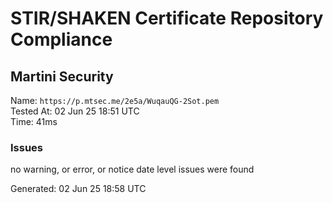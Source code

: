 # STIR/SHAKEN Certificate Repository Compliance

## Martini Security

Name: `https://p.mtsec.me/2e5a/WuqauQG-2Sot.pem`\
Tested At: 02 Jun 25 18:51 UTC\
Time: 41ms

### Issues

no warning, or error, or notice date level issues were found

Generated: 02 Jun 25 18:58 UTC